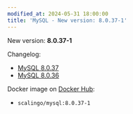```yaml
---
modified_at: 2024-05-31 18:00:00
title: 'MySQL - New version: 8.0.37-1'
---
```


New version: **8.0.37-1**

Changelog:
* [MySQL 8.0.37](https://dev.mysql.com/doc/relnotes/mysql/8.0/en/news-8-0-37.html)
* [MySQL 8.0.36](https://dev.mysql.com/doc/relnotes/mysql/8.0/en/news-8-0-36.html)

Docker image on [Docker Hub](https://hub.docker.com/r/scalingo/mysql):

* `scalingo/mysql:8.0.37-1`
